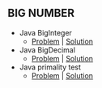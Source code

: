 ## BIG NUMBER

*  Java BigInteger
   - [Problem](https://www.hackerrank.com/challenges/java-biginteger/problem) | [Solution](https://github.com/dimitrietataru/hackerrank/tree/java/Java/03.%20BigNumber/01%20-%20Java%20BigInteger)
*  Java BigDecimal
   - [Problem](https://www.hackerrank.com/challenges/java-bigdecimal/problem) | [Solution](https://github.com/dimitrietataru/hackerrank/tree/java/Java/03.%20BigNumber/02%20-%20Java%20BigDecimal)
*  Java primality test
   - [Problem](https://www.hackerrank.com/challenges/java-primality-test/problem) | [Solution](https://github.com/dimitrietataru/hackerrank/tree/java/Java/03.%20BigNumber/03%20-%20Java%20primality%20test)
   